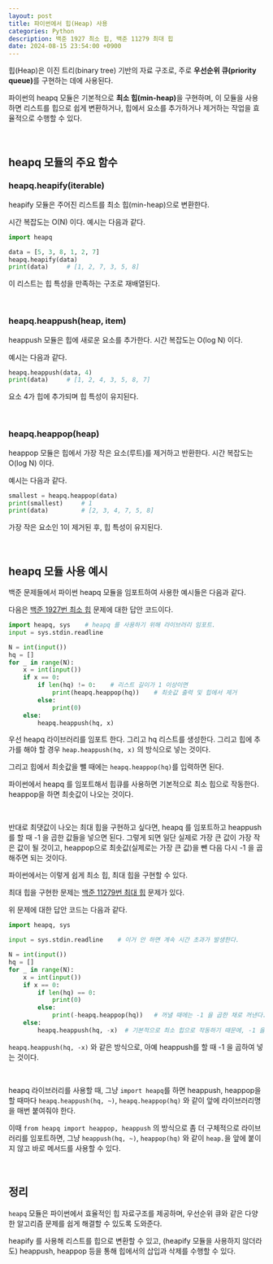 ```yaml
---
layout: post
title: 파이썬에서 힙(Heap) 사용
categories: Python
description: 백준 1927 최소 힙, 백준 11279 최대 힙
date: 2024-08-15 23:54:00 +0900
---
```

힙(Heap)은 이진 트리(binary tree) 기반의 자료 구조로, 주로 <b>우선순위 큐(priority queue)</b>를 구현하는 데에 사용된다.

파이썬의 heapq 모듈은 기본적으로 <b>최소 힙(min-heap)</b>을 구현하며, 이 모듈을 사용하면 리스트를 힙으로 쉽게 변환하거나, 힙에서 요소를 추가하거나 제거하는 작업을 효율적으로 수행할 수 있다.

<br>

## heapq 모듈의 주요 함수

### heapq.heapify(iterable)

heapify 모듈은 주어진 리스트를 최소 힙(min-heap)으로 변환한다.

시간 복잡도는 O(N) 이다. 예시는 다음과 같다.

```python
import heapq

data = [5, 3, 8, 1, 2, 7]
heapq.heapify(data)
print(data)     # [1, 2, 7, 3, 5, 8]
```

이 리스트는 힙 특성을 만족하는 구조로 재배열된다.

<br>

### heapq.heappush(heap, item)

heappush 모듈은 힙에 새로운 요소를 추가한다. 시간 복잡도는 O(log N) 이다.

예시는 다음과 같다.

```python
heapq.heappush(data, 4)
print(data)     # [1, 2, 4, 3, 5, 8, 7]
```

요소 4가 힙에 추가되며 힙 특성이 유지된다.

<br>

### heapq.heappop(heap)

heappop 모듈은 힙에서 가장 작은 요소(루트)를 제거하고 반환한다. 시간 복잡도는 O(log N) 이다.

예시는 다음과 같다.

```python
smallest = heapq.heappop(data)
print(smallest)     # 1
print(data)         # [2, 3, 4, 7, 5, 8]
```

가장 작은 요소인 1이 제거된 후, 힙 특성이 유지된다.

<br>

## heapq 모듈 사용 예시

백준 문제들에서 파이썬 heapq 모듈을 임포트하여 사용한 예시들은 다음과 같다.

다음은 <a href="https://www.acmicpc.net/problem/1927">백준 1927번 최소 힙</a> 문제에 대한 답안 코드이다.

```python
import heapq, sys    # heapq 를 사용하기 위해 라이브러리 임포트.
input = sys.stdin.readline

N = int(input())
hq = []
for _ in range(N):
    x = int(input())
    if x == 0:
        if len(hq) != 0:    # 리스트 길이가 1 이상이면
            print(heapq.heappop(hq))    # 최솟값 출력 및 힙에서 제거
        else:
            print(0)
    else:
        heapq.heappush(hq, x)
```

우선 heapq 라이브러리를 임포트 한다. 그리고 hq 리스트를 생성한다. 그리고 힙에 추가를 해야 할 경우 ```heap.heappush(hq, x)``` 의 방식으로 넣는 것이다.

그리고 힙에서 최솟값을 뺄 때에는 ```heapq.heappop(hq)```를 입력하면 된다.

파이썬에서 heapq 를 임포트해서 힙큐를 사용하면 기본적으로 최소 힙으로 작동한다. heappop을 하면 최솟값이 나오는 것이다.

<br>

반대로 최댓값이 나오는 최대 힙을 구현하고 싶다면, heapq 를 임포트하고 heappush를 할 때 -1 을 곱한 값들을 넣으면 된다. 그렇게 되면 일단 실제로 가장 큰 값이 가장 작은 값이 될 것이고, heappop으로 최솟값(실제로는 가장 큰 값)을 뺀 다음 다시 -1 을 곱해주면 되는 것이다.

파이썬에서는 이렇게 쉽게 최소 힙, 최대 힙을 구현할 수 있다.

최대 힙을 구현한 문제는 <a href="https://www.acmicpc.net/problem/11279">백준 11279번 최대 힙</a> 문제가 있다.

위 문제에 대한 답안 코드는 다음과 같다.

```python
import heapq, sys

input = sys.stdin.readline    # 이거 안 하면 계속 시간 초과가 발생한다.

N = int(input())
hq = []
for _ in range(N):
    x = int(input())
    if x == 0:
        if len(hq) == 0:
            print(0)
        else:
            print(-heapq.heappop(hq))   # 꺼낼 때에는 -1 을 곱한 채로 꺼낸다. (-1을 곱한 채로 넣었기 때문)
    else:
        heapq.heappush(hq, -x)  # 기본적으로 최소 힙으로 작동하기 때문에, -1 을 곱한 값으로 heappush 를 한다.
```

```heapq.heappush(hq, -x)``` 와 같은 방식으로, 아예 heappush를 할 때 -1 을 곱하여 넣는 것이다.

<br>

heapq 라이브러리를 사용할 때, 그냥 ```import heapq```를 하면 heappush, heappop을 할 때마다 ```heapq.heappush(hq, ~)```, ```heapq.heappop(hq)``` 와 같이 앞에 라이브러리명을 매번 붙여줘야 한다.

이때 ```from heapq import heappop, heappush``` 의 방식으로 좀 더 구체적으로 라이브러리를 임포트하면, 그냥 ```heappush(hq, ~)```, ```heappop(hq)``` 와 같이 ```heap.```을 앞에 붙이지 않고 바로 메서드를 사용할 수 있다.

<br>

## 정리

```heapq``` 모듈은 파이썬에서 효율적인 힙 자료구조를 제공하며, 우선순위 큐와 같은 다양한 알고리즘 문제를 쉽게 해결할 수 있도록 도와준다.

heapify 를 사용해 리스트를 힙으로 변환할 수 있고, (heapify 모듈을 사용하지 않더라도) heappush, heappop 등을 통해 힙에서의 삽입과 삭제를 수행할 수 있다.